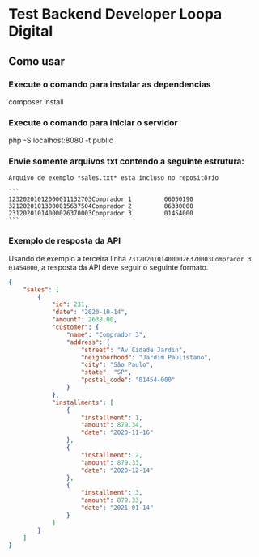 # Test Backend Developer Loopa Digital

## Como usar
### Execute o comando para instalar as dependencias 
 composer install
 
### Execute o comando para iniciar o servidor
 php -S localhost:8080 -t public


### Envie somente arquivos txt contendo a seguinte estrutura:
    Arquivo de exemplo *sales.txt* está incluso no repositõrio

    ```
    12320201012000011132703Comprador 1         06050190
    32120201013000015637504Comprador 2         06330000
    23120201014000026370003Comprador 3         01454000
    ```
### Exemplo de resposta da API

Usando de exemplo a terceira linha `23120201014000026370003Comprador 3         01454000`, a resposta da API deve seguir o seguinte formato.

```JSON
{
    "sales": [
        {
            "id": 231,
            "date": "2020-10-14",
            "amount": 2638.00,
            "customer": {
                "name": "Comprador 3",
                "address": {
                    "street": "Av Cidade Jardin",
                    "neighborhood": "Jardim Paulistano",
                    "city": "Sâo Paulo",
                    "state": "SP",
                    "postal_code": "01454-000"
                }
            },
            "installments": [
                {
                    "installment": 1,
                    "amount": 879.34,
                    "date": "2020-11-16"
                },
                {
                    "installment": 2,
                    "amount": 879.33,
                    "date": "2020-12-14"
                },
                {
                    "installment": 3,
                    "amount": 879.33,
                    "date": "2021-01-14"
                }
            ]
        }
    ]
}
```
